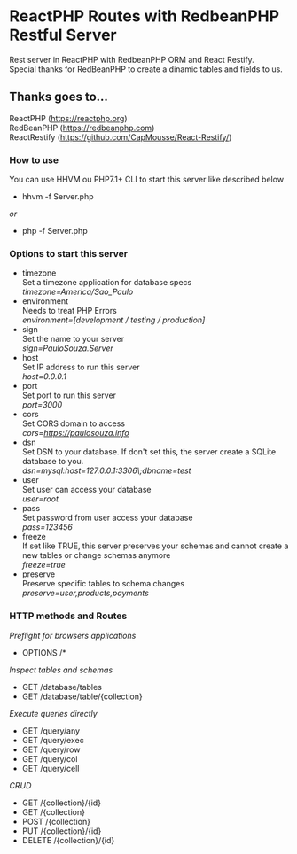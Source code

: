 # ReactPHP Routes with RedbeanPHP Restful Server
Rest server in ReactPHP with RedbeanPHP ORM and React Restify.<br>
Special thanks for RedBeanPHP to create a dinamic tables and fields to us.

## Thanks goes to...
ReactPHP (https://reactphp.org)<br>
RedBeanPHP (https://redbeanphp.com)<br>
ReactRestify (https://github.com/CapMousse/React-Restify/)

### How to use
You can use HHVM ou PHP7.1+ CLI to start this server like described below

- hhvm -f Server.php

*or*

- php -f Server.php

### Options to start this server
- timezone<br>
	Set a timezone application for database specs<br>
    *timezone=America/Sao_Paulo*
- environment<br>
	Needs to treat PHP Errors<br>
    *environment=[development / testing / production]*	
- sign<br>
	Set the name to your server<br>
    *sign=PauloSouza.Server*
- host<br>
	Set IP address to run this server<br>
    *host=0.0.0.1*
- port<br>
	Set port to run this server<br>
    *port=3000*
- cors<br>
	Set CORS domain to access<br>
    *cors=https://paulosouza.info*
- dsn<br>
	Set DSN to your database. If don't set this, the server create a SQLite database to you.<br>
    *dsn=mysql:host=127.0.0.1:3306\\\;dbname=test*
- user<br>
	Set user can access your database<br>
    *user=root*
- pass<br>
	Set password from user access your database<br>
    *pass=123456*
- freeze<br>
	If set like TRUE, this server preserves your schemas and cannot create a new tables or change schemas anymore<br>
    *freeze=true*
- preserve<br>
	Preserve specific tables to schema changes<br>
    *preserve=user,products,payments*

### HTTP methods and Routes
*Preflight for browsers applications*
- OPTIONS /*

*Inspect tables and schemas*
- GET /database/tables
- GET /database/table/{collection}

*Execute queries directly*
- GET /query/any
- GET /query/exec
- GET /query/row
- GET /query/col
- GET /query/cell

*CRUD*
- GET /{collection}/{id}
- GET /{collection}
- POST /{collection}
- PUT /{collection}/{id}
- DELETE /{collection}/{id}